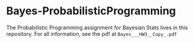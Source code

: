 # Bayes-ProbabilisticProgramming
The Probabilistic Programming assignment for Bayesian Stats lives in this repository.
For all information, see the pdf at `Bayes___HW3__Copy_.pdf`
